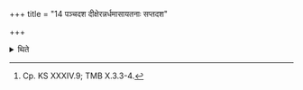 +++
title = "14 पञ्चदश दीक्षेरन्नर्धमासायतनाः सप्तदश"

+++

<details><summary>थिते</summary>

14. Fifteen (persons) should get themselves consecrated (if they are desirous) of (getting) place in the half-months; seventeen desirous of offspring or cattle; twenty-one desirous of firm foundation or desirous of lustre; thirty (desirous) of (getting) place in the months; thirty-three desirous of power or strength; forty desirous of (performance of) sacrifice; forty-four desirous of (power of) sense-organs; forty-eight desirous of cattle.[^1]   

[^1]: Cp. KS XXXIV.9; TMB X.3.3-4.  
</details>

